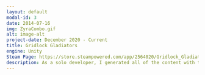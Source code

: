 ```yaml
---
layout: default
modal-id: 3
date: 2014-07-16
img: ZyraCombo.gif
alt: image-alt
project-date: December 2020 - Current
title: Gridlock Gladiators
engine: Unity
Steam Page: https://store.steampowered.com/app/2564020/Gridlock_Gladiators/
description: As a solo developer, I generated all of the content with the exception of some art assets. In order to test some game mechanics, I programmed an AI that uses a modified version of monte carlo tree search to learn how to play the game. I also created tools using Unity editor scripting to increase efficiency in animation, character creation, and UI development.
---
```

